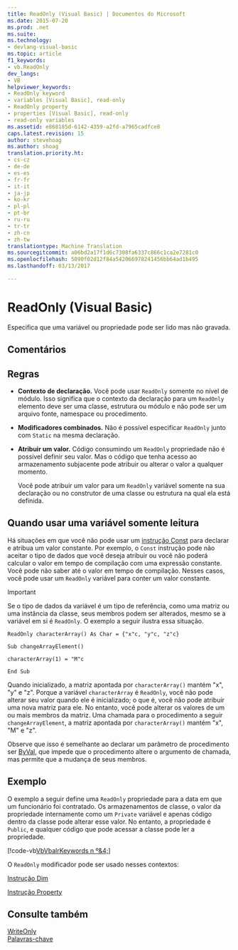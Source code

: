 ```yaml
---
title: ReadOnly (Visual Basic) | Documentos do Microsoft
ms.date: 2015-07-20
ms.prod: .net
ms.suite: 
ms.technology:
- devlang-visual-basic
ms.topic: article
f1_keywords:
- vb.ReadOnly
dev_langs:
- VB
helpviewer_keywords:
- ReadOnly keyword
- variables [Visual Basic], read-only
- ReadOnly property
- properties [Visual Basic], read-only
- read-only variables
ms.assetid: e868185d-6142-4359-a2fd-a7965cadfce8
caps.latest.revision: 15
author: stevehoag
ms.author: shoag
translation.priority.ht:
- cs-cz
- de-de
- es-es
- fr-fr
- it-it
- ja-jp
- ko-kr
- pl-pl
- pt-br
- ru-ru
- tr-tr
- zh-cn
- zh-tw
translationtype: Machine Translation
ms.sourcegitcommit: a06bd2a17f1d6c7308fa6337c866c1ca2e7281c0
ms.openlocfilehash: 5090f02d12f84a542066978241456bb64ad1b495
ms.lasthandoff: 03/13/2017

---
```

# <a name="readonly-visual-basic"></a>ReadOnly (Visual Basic)
Especifica que uma variável ou propriedade pode ser lido mas não gravada.  
  
## <a name="remarks"></a>Comentários  
  
## <a name="rules"></a>Regras  
  
-   **Contexto de declaração.** Você pode usar `ReadOnly` somente no nível de módulo. Isso significa que o contexto da declaração para um `ReadOnly` elemento deve ser uma classe, estrutura ou módulo e não pode ser um arquivo fonte, namespace ou procedimento.  
  
-   **Modificadores combinados.** Não é possível especificar `ReadOnly` junto com `Static` na mesma declaração.  
  
-   **Atribuir um valor.** Código consumindo um `ReadOnly` propriedade não é possível definir seu valor. Mas o código que tenha acesso ao armazenamento subjacente pode atribuir ou alterar o valor a qualquer momento.  
  
     Você pode atribuir um valor para um `ReadOnly` variável somente na sua declaração ou no construtor de uma classe ou estrutura na qual ela está definida.  
  
## <a name="when-to-use-a-readonly-variable"></a>Quando usar uma variável somente leitura  
 Há situações em que você não pode usar um [instrução Const](../../../visual-basic/language-reference/statements/const-statement.md) para declarar e atribua um valor constante. Por exemplo, o `Const` instrução pode não aceitar o tipo de dados que você deseja atribuir ou você não poderá calcular o valor em tempo de compilação com uma expressão constante. Você pode não saber até o valor em tempo de compilação. Nesses casos, você pode usar um `ReadOnly` variável para conter um valor constante.  
  
> [!IMPORTANT]
>  Se o tipo de dados da variável é um tipo de referência, como uma matriz ou uma instância da classe, seus membros podem ser alterados, mesmo se a variável em si é `ReadOnly`. O exemplo a seguir ilustra essa situação.  
  
 `ReadOnly characterArray() As Char = {"x"c, "y"c, "z"c}`  
  
 `Sub changeArrayElement()`  
  
 `characterArray(1) = "M"c`  
  
 `End Sub`  
  
 Quando inicializado, a matriz apontada por `characterArray()` mantém "x", "y" e "z". Porque a variável `characterArray` é `ReadOnly`, você não pode alterar seu valor quando ele é inicializado; o que é, você não pode atribuir uma nova matriz para ele. No entanto, você pode alterar os valores de um ou mais membros da matriz. Uma chamada para o procedimento a seguir `changeArrayElement`, a matriz apontada por `characterArray()` mantém "x", "M" e "z".  
  
 Observe que isso é semelhante ao declarar um parâmetro de procedimento ser [ByVal](../../../visual-basic/language-reference/modifiers/byval.md), que impede que o procedimento altere o argumento de chamada, mas permite que a mudança de seus membros.  
  
## <a name="example"></a>Exemplo  
 O exemplo a seguir define uma `ReadOnly` propriedade para a data em que um funcionário foi contratado. Os armazenamentos de classe, o valor da propriedade internamente como um `Private` variável e apenas código dentro da classe pode alterar esse valor. No entanto, a propriedade é `Public`, e qualquer código que pode acessar a classe pode ler a propriedade.  
  
 [!code-vb[VbVbalrKeywords n º&4;](../../../visual-basic/language-reference/codesnippet/VisualBasic/readonly_1.vb)]  
  
 O `ReadOnly` modificador pode ser usado nesses contextos:  
  
 [Instrução Dim](../../../visual-basic/language-reference/statements/dim-statement.md)  
  
 [Instrução Property](../../../visual-basic/language-reference/statements/property-statement.md)  
  
## <a name="see-also"></a>Consulte também  
 [WriteOnly](../../../visual-basic/language-reference/modifiers/writeonly.md)   
 [Palavras-chave](../../../visual-basic/language-reference/keywords/index.md)
